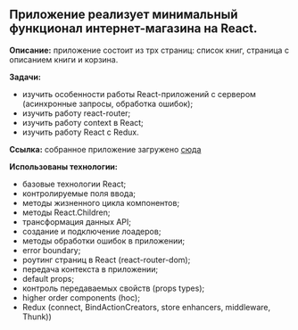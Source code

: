 
## Приложение реализует минимальный функционал интернет-магазина на React.

**Описание:** приложение состоит из трх страниц: список книг, страница с описанием книги и корзина.

**Задачи:** 
+ изучить особенности работы React-приложений с сервером (асинхронные запросы, обработка ошибок); 
+ изучить работу react-router;
+ изучить работу context в React;
+ изучить работу React с Redux.

**Ссылка:** собранное приложение загружено [сюда](https://d00dde.github.io/react-store/)

**Использованы технологии:** 
+ базовые технологии React; 
+ контролируемые поля ввода;
+ методы жизненного цикла компонентов;
+ методы React.Children;
+ трансформация данных API;
+ создание и подключение лоадеров;
+ методы обработки ошибок в приложении;
+ error boundary;
+ роутинг страниц в React (react-router-dom);
+ передача контекста в приложении;
+ default props;
+ контроль передаваемых свойств (props types);
+ higher order components (hoc);
+ Redux (connect, BindActionCreators, store enhancers, middleware, Thunk))